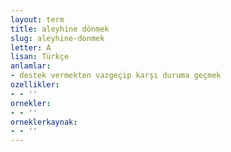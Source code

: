 ```yaml
---
layout: term
title: aleyhine dönmek
slug: aleyhine-donmek
letter: A
lisan: Türkçe
anlamlar:
- destek vermekten vazgeçip karşı duruma geçmek
ozellikler:
- - ''
ornekler:
- - ''
orneklerkaynak:
- - ''
---
```

